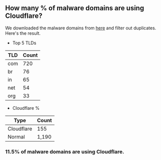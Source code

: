 ## How many % of malware domains are using Cloudflare?


We downloaded the malware domains from [here](https://urlhaus.abuse.ch) and filter out duplicates.
Here's the result.


[//]: # (start replacement)


- Top 5 TLDs

| TLD | Count |
| --- | --- |
| com | 720 |
| br | 76 |
| in | 65 |
| net | 54 |
| org | 33 |


- Cloudflare %

| Type | Count |
| --- | --- |
| Cloudflare | 155 |
| Normal | 1,190 |


### 11.5% of malware domains are using Cloudflare.